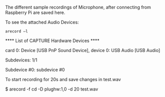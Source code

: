 The different sample recordings of Microphone, after connecting from Raspberry Pi are saved here.

To see the attached Audio Devices:

    arecord –l

**** List of CAPTURE Hardware Devices ****

card 0: Device [USB PnP Sound Device], device 0: USB Audio [USB Audio]

  Subdevices: 1/1
  
  Subdevice #0: subdevice #0
  
To start recording for 20s and save changes in test.wav

$ arecord -f cd -D plughw:1,0 -d 20 test.wav
